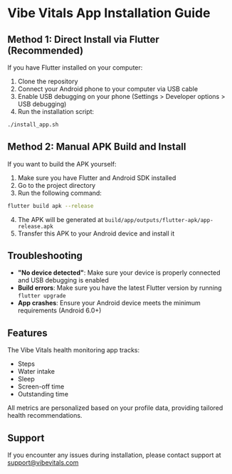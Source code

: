 # Vibe Vitals App Installation Guide

## Method 1: Direct Install via Flutter (Recommended)

If you have Flutter installed on your computer:

1. Clone the repository
2. Connect your Android phone to your computer via USB cable  
3. Enable USB debugging on your phone (Settings > Developer options > USB debugging)
4. Run the installation script:

```bash
./install_app.sh
```

## Method 2: Manual APK Build and Install

If you want to build the APK yourself:

1. Make sure you have Flutter and Android SDK installed
2. Go to the project directory
3. Run the following command:

```bash
flutter build apk --release
```

4. The APK will be generated at `build/app/outputs/flutter-apk/app-release.apk`
5. Transfer this APK to your Android device and install it

## Troubleshooting

- **"No device detected"**: Make sure your device is properly connected and USB debugging is enabled
- **Build errors**: Make sure you have the latest Flutter version by running `flutter upgrade`
- **App crashes**: Ensure your Android device meets the minimum requirements (Android 6.0+)

## Features

The Vibe Vitals health monitoring app tracks:

- Steps
- Water intake
- Sleep
- Screen-off time
- Outstanding time

All metrics are personalized based on your profile data, providing tailored health recommendations.

## Support

If you encounter any issues during installation, please contact support at support@vibevitals.com 
